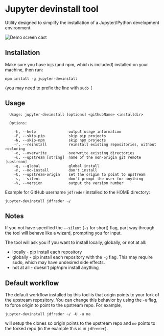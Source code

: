 # Jupyter devinstall tool
Utility designed to simplify the installation of a Jupyter/IPython development environment.

![Demo screen cast](/demo.gif)

## Installation
Make sure you have iojs (and npm, which is included) installed on your machine, then run:

```
npm install -g jupyter-devinstall
```

(you may need to prefix the line with `sudo `)

## Usage

```
  Usage: jupyter-devinstall [options] <githubName> <installdir>

  Options:

    -h, --help               output usage information
    -P, --skip-pip           skip pip projects
    -N, --skip-npm           skip npm projects
    -r, --reinstall          reinstall existing repositories, without recloning
    -o, --overwrite          overwrite existing directories
    -u, --upstream [string]  name of the non-origin git remote [upstream]
    -g, --global             global install
    -n, --no-install         don't install
    -U, --upstream-origin    set the origin to point to upstream
    -s, --silent             don't prompt the user for anything
    -V, --version            output the version number
```

Example for GitHub username `jdfreder` installed to the HOME directory:

```
jupyter-devinstall jdfreder ~/
```

## Notes

If you not have specified the `--silent` (`-s` for short) flag, part way through 
the tool will behave like a wizard, prompting you for input.  

The tool will ask you if you want to install locally, globally, or not at all:  
- locally - pip install each repository  
- globally - pip install each repository with the `-g` flag.  This may require sudo, which may have undesired side effects.  
- not at all - doesn't pip/npm install anything  

## Default workflow

The default workflow installed by this tool is that origin points to your fork
of the upstream repository.  You can change this behavior by using the `-U` flag,
to force origin to point to the upstream repo.  For example,

```
jupyter-devinstall jdfreder ~/ -U -u me
```

will setup the clones so origin points to the upstream repo and `me` points to
the forked repo (in the example this is in `jdfreder`).
